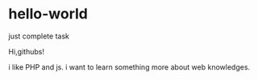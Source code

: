 # hello-world
just complete task

Hi,githubs!

i like PHP and js. i want to learn something more about web
knowledges.

